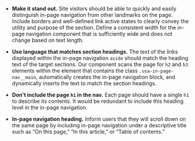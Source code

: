 - **Make it stand out.** Site visitors should be able to quickly and easily distinguish in-page navigation from other landmarks on the page. Include borders and well-defined link active states to clearly convey the utility and purpose of the section. Define a consistent width for the in-page navigation component that is sufficiently wide and does not change based on text length.

- **Use language that matches section headings.** The text of the links displayed within the in-page navigation `aside` should match the heading text of the target sections. Our component scans the page for `h2` and `h3` elements within the element that contains the class `.usa-in-page-nav__main`, automatically creates the in-page navigation block, and dynamically inserts the text to match the section headings.

- **Don't include the page `h1` in the nav.** Each page should have a single `h1` to describe its contents. It would be redundant to include this heading level in the in-page navigation.

- **In-page navigation heading.** Inform users that they will scroll down on the same page by including in-page navigation under a descriptive title such as “On this page,” “In this article,” or  “Table of contents.”